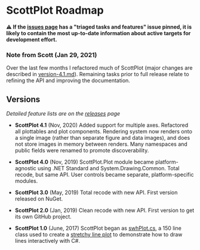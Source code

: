 # ScottPlot Roadmap

**⚠️ If the [issues page](https://github.com/ScottPlot/ScottPlot/issues) has a "triaged tasks and features" issue pinned, it is likely to contain the most up-to-date information about active targets for development effort.**

### Note from Scott (Jan 29, 2021)

Over the last few months I refactored much of ScottPlot (major changes are described in [version-4.1.md](version-4.1.md)). Remaining tasks prior to full release relate to refining the API and improving the documentation.

## Versions

_Detailed feature lists are on the [releases](https://github.com/swharden/ScottPlot/releases) page_

* **ScottPlot 4.1** (Nov, 2020) Added support for multiple axes. Refactored all plottables and plot components. Rendering system now renders onto a single image (rather than separate figure and data images), and does not store images in memory between renders. Many namespaces and public fields were renamed to promote discoverability.

* **ScottPlot 4.0** (Nov, 2019) ScottPlot.Plot module became platform-agnostic using .NET Standard and System.Drawing.Common. Total recode, but same API. User controls became separate, platform-specific modules.

* **ScottPlot 3.0** (May, 2019) Total recode with new API. First version released on NuGet.

* **ScottPlot 2.0** (Jan, 2019) Clean recode with new API. First version to get its own GitHub project. 

* **ScottPlot 1.0** (June, 2017) ScottPlot began as [swhPlot.cs](https://github.com/swharden/Csharp-Data-Visualization/blob/master/projects/17-06-24_stretchy_line_plot/pixelDrawDrag2/swhPlot.cs), a 150 line class used to create a [stretchy line plot](https://github.com/swharden/Csharp-Data-Visualization/tree/master/projects/17-06-24_stretchy_line_plot) to demonstrate how to draw lines interactively with C#.
